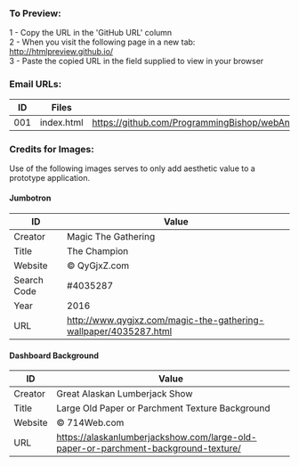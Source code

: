 ### To Preview:

1 - Copy the URL in the 'GitHub URL' column  
2 - When you visit the following page in a new tab: http://htmlpreview.github.io/  
3 - Paste the copied URL in the field supplied to view in your browser  

### Email URLs:

|ID      |Files               |GitHub URL                                                                                            |
|--------|--------------------|------------------------------------------------------------------------------------------------------|
|001     |index.html          |https://github.com/ProgrammingBishop/webAndEmailDevelopment/blob/master/mtgDashboard/index.html       |


### Credits for Images:

Use of the following images serves to only add aesthetic value to a prototype application.

#### Jumbotron
|ID          | Value                                                           |
|------------|-----------------------------------------------------------------|
|Creator     | Magic The Gathering                                             |
|Title       | The Champion                                                    |
|Website     | © QyGjxZ.com                                                    |
|Search Code | #4035287                                                        |
|Year        | 2016                                                            |
|URL         | http://www.qygjxz.com/magic-the-gathering-wallpaper/4035287.html|

#### Dashboard Background
|ID          | Value                                                                             |
|------------|-----------------------------------------------------------------------------------|
|Creator     | Great Alaskan Lumberjack Show                                                     |
|Title       | Large Old Paper or Parchment Texture Background                                   |
|Website     | © 714Web.com                                                                      |
|URL         | https://alaskanlumberjackshow.com/large-old-paper-or-parchment-background-texture/|
